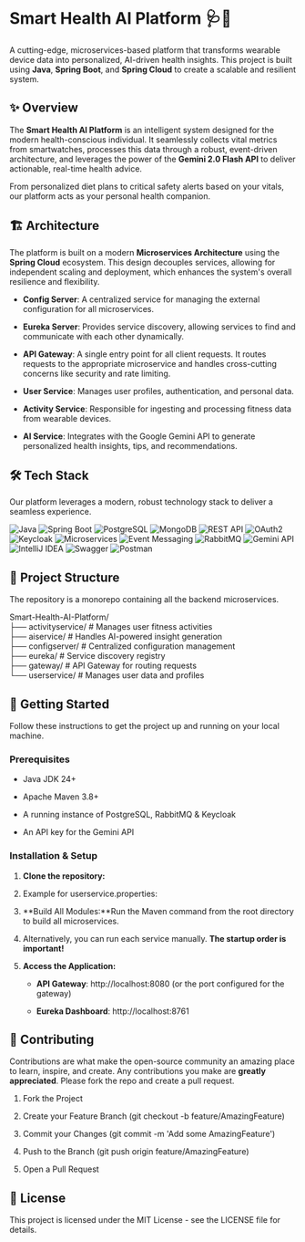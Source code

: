 Smart Health AI Platform 🩺🤖
=============================

A cutting-edge, microservices-based platform that transforms wearable device data into personalized, AI-driven health insights. This project is built using **Java**, **Spring Boot**, and **Spring Cloud** to create a scalable and resilient system.

✨ Overview
----------

The **Smart Health AI Platform** is an intelligent system designed for the modern health-conscious individual. It seamlessly collects vital metrics from smartwatches, processes this data through a robust, event-driven architecture, and leverages the power of the **Gemini 2.0 Flash API** to deliver actionable, real-time health advice.

From personalized diet plans to critical safety alerts based on your vitals, our platform acts as your personal health companion.

🏗️ Architecture
----------------

The platform is built on a modern **Microservices Architecture** using the **Spring Cloud** ecosystem. This design decouples services, allowing for independent scaling and deployment, which enhances the system's overall resilience and flexibility.

*   **Config Server**: A centralized service for managing the external configuration for all microservices.
    
*   **Eureka Server**: Provides service discovery, allowing services to find and communicate with each other dynamically.
    
*   **API Gateway**: A single entry point for all client requests. It routes requests to the appropriate microservice and handles cross-cutting concerns like security and rate limiting.
    
*   **User Service**: Manages user profiles, authentication, and personal data.
    
*   **Activity Service**: Responsible for ingesting and processing fitness data from wearable devices.
    
*   **AI Service**: Integrates with the Google Gemini API to generate personalized health insights, tips, and recommendations.
    

🛠️ Tech Stack
--------------

Our platform leverages a modern, robust technology stack to deliver a seamless experience.

![Java](https://img.shields.io/badge/java-%23ED8B00.svg?style=for-the-badge&logo=openjdk&logoColor=white)
![Spring Boot](https://img.shields.io/badge/SpringBoot-6DB33F?style=for-the-badge&logo=springboot&logoColor=white)
![PostgreSQL](https://img.shields.io/badge/postgresql-%23336791.svg?style=for-the-badge&logo=postgresql&logoColor=white)
![MongoDB](https://img.shields.io/badge/MongoDB-%234ea94b.svg?style=for-the-badge&logo=mongodb&logoColor=white)
![REST API](https://img.shields.io/badge/REST-API-%23000.svg?style=for-the-badge)
![OAuth2](https://img.shields.io/badge/OAuth2-2684FF?style=for-the-badge&logo=oauth&logoColor=white)
![Keycloak](https://img.shields.io/badge/keycloak-%233F72DA.svg?style=for-the-badge&logo=keycloak&logoColor=white)
![Microservices](https://img.shields.io/badge/Microservices-%2300BC7D.svg?style=for-the-badge)
![Event Messaging](https://img.shields.io/badge/Event%20Messaging-%232ea44f.svg?style=for-the-badge)
![RabbitMQ](https://img.shields.io/badge/rabbitmq-%FF6600.svg?style=for-the-badge&logo=rabbitmq&logoColor=white)
![Gemini API](https://img.shields.io/badge/Gemini-API-%23488EF1.svg?style=for-the-badge)
![IntelliJ IDEA](https://img.shields.io/badge/IntelliJ%20IDEA-000000.svg?style=for-the-badge&logo=intellij-idea&logoColor=white)
![Swagger](https://img.shields.io/badge/swagger-%2385EA2D.svg?style=for-the-badge&logo=swagger&logoColor=black)
![Postman](https://img.shields.io/badge/Postman-FF6C37?style=for-the-badge&logo=postman&logoColor=white)

📁 Project Structure
--------------------

The repository is a monorepo containing all the backend microservices.


Smart-Health-AI-Platform/  
├── activityservice/ # Manages user fitness activities  
├── aiservice/       # Handles AI-powered insight generation  
├── configserver/    # Centralized configuration management  
├── eureka/          # Service discovery registry  
├── gateway/         # API Gateway for routing requests  
└── userservice/     # Manages user data and profiles

🏁 Getting Started
------------------

Follow these instructions to get the project up and running on your local machine.

### Prerequisites

*   Java JDK 24+
    
*   Apache Maven 3.8+
    
*   A running instance of PostgreSQL, RabbitMQ & Keycloak
    
*   An API key for the Gemini API
    

### Installation & Setup

1.  **Clone the repository:**
    
2.  Example for userservice.properties:
    
3.  **Build All Modules:**Run the Maven command from the root directory to build all microservices.
    
4.  Alternatively, you can run each service manually. **The startup order is important!**
    
5.  **Access the Application:**
    
    *   **API Gateway**: http://localhost:8080 (or the port configured for the gateway)
        
    *   **Eureka Dashboard**: http://localhost:8761
        

🤝 Contributing
---------------

Contributions are what make the open-source community an amazing place to learn, inspire, and create. Any contributions you make are **greatly appreciated**. Please fork the repo and create a pull request.

1.  Fork the Project
    
2.  Create your Feature Branch (git checkout -b feature/AmazingFeature)
    
3.  Commit your Changes (git commit -m 'Add some AmazingFeature')
    
4.  Push to the Branch (git push origin feature/AmazingFeature)
    
5.  Open a Pull Request
    

📄 License
----------

This project is licensed under the MIT License - see the LICENSE file for details.
